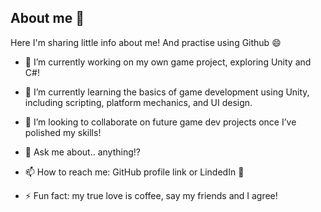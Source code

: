 ## About me 👋
Here I'm sharing little info about me! And practise using Github 😄


- 🔭 I’m currently working on my own game project, exploring Unity and C#!

- 🌱 I’m currently learning the basics of game development using Unity, including scripting, platform mechanics, and UI design.

- 👯 I’m looking to collaborate on future game dev projects once I’ve polished my skills!

- 💬 Ask me about.. anything!?
  
- 📫 How to reach me: GitHub profile link or LindedIn 📮
  
- ⚡ Fun fact: my true love is coffee, say my friends and I agree!

